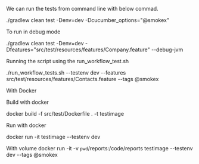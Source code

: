 We can run the tests from command line with below commad.

./gradlew clean test -Denv=dev -Dcucumber_options="@smokex"

To run in debug mode 

./gradlew clean test -Denv=dev -Dfeatures="src/test/resources/features/Company.feature" --debug-jvm

Running the script using the run_workflow_test.sh 

./run_workflow_tests.sh --testenv dev --features src/test/resources/features/Contacts.feature --tags @smokex

With Docker 

Build with docker 

docker build -f src/test/Dockerfile . -t testimage

Run with docker

docker run -it testimage --testenv dev

With volume
docker run -it -v `pwd`/reports:/code/reports testimage --testenv dev --tags @smokex
